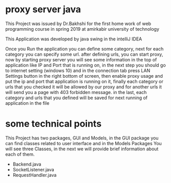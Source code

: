<h1>proxy server java</h1> 
<p> This Project was issued by Dr.Bakhshi for the first home work of web programming course in spring 2019 at amirkabir university of technology</p>
<p> This Application was developed by java swing in the intelliJ IDEA</p>
<p> Once you Run the application you can define some category, next for each category you can specify some url.
after defining urls, you can start proxy, now by starting proxy server you will see some information in the top of application like 
  IP and Port that is running on, in the next step you should go to internet setting (windows 10) and in the connection tab press LAN Settings button in the right bottom of screen, then enable proxy usage and put the ip and port that application is running on it, finally each category or urls that you checked it will be allowed by our proxy and for another urls it will send you a page with 403 forbidden message.
  in the last, each category and urls that you defined will be saved for next running of application in the file</p>
  <h1>some technical points</h1>
  <p>This Project has two packages, GUI and Models, in the GUI package you can find classes related to user interface and in the Models Packages You will see three Classes, in the next we will provide brief information about each of them.</p>
 <ul>
 <li>Backend.java</li>
   <li>SocketListener.java</li>
   <li>RequestHandler.java</li>
  </ul>
